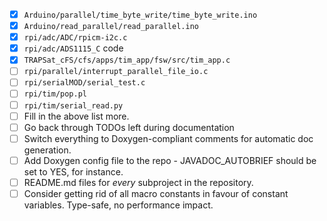 - [x] `Arduino/parallel/time_byte_write/time_byte_write.ino`  
- [x] `Arduino/read_parallel/read_parallel.ino`  
- [x] `rpi/adc/ADC/rpicm-i2c.c`  
- [x] `rpi/adc/ADS1115_C` code  
- [x] `TRAPSat_cFS/cfs/apps/tim_app/fsw/src/tim_app.c`  
- [ ] `rpi/parallel/interrupt_parallel_file_io.c`  
- [ ] `rpi/serialMOD/serial_test.c`  
- [ ] `rpi/tim/pop.pl`  
- [ ] `rpi/tim/serial_read.py`  
- [ ] Fill in the above list more.  
- [ ] Go back through TODOs left during documentation  
- [ ] Switch everything to Doxygen-compliant comments for automatic doc generation.  
- [ ] Add Doxygen config file to the repo - JAVADOC_AUTOBRIEF should be set to YES, for instance.  
- [ ] README.md files for *every* subproject in the repository.
- [ ] Consider getting rid of all macro constants in favour of constant variables. Type-safe, no performance impact.